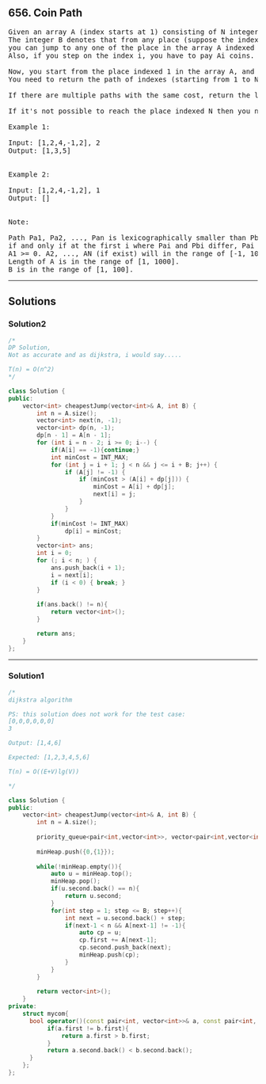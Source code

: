 ## 656. Coin Path
<pre>
Given an array A (index starts at 1) consisting of N integers: A1, A2, ..., AN and an integer B. 
The integer B denotes that from any place (suppose the index is i) in the array A, 
you can jump to any one of the place in the array A indexed i+1, i+2, …, i+B if this place can be jumped to. 
Also, if you step on the index i, you have to pay Ai coins. If Ai is -1, it means you can’t jump to the place indexed i in the array.

Now, you start from the place indexed 1 in the array A, and your aim is to reach the place indexed N using the minimum coins. 
You need to return the path of indexes (starting from 1 to N) in the array you should take to get to the place indexed N using minimum coins.

If there are multiple paths with the same cost, return the lexicographically smallest such path.

If it's not possible to reach the place indexed N then you need to return an empty array.

Example 1:

Input: [1,2,4,-1,2], 2
Output: [1,3,5]
 

Example 2:

Input: [1,2,4,-1,2], 1
Output: []
 

Note:

Path Pa1, Pa2, ..., Pan is lexicographically smaller than Pb1, Pb2, ..., Pbm, 
if and only if at the first i where Pai and Pbi differ, Pai < Pbi; when no such i exists, then n < m.
A1 >= 0. A2, ..., AN (if exist) will in the range of [-1, 100].
Length of A is in the range of [1, 1000].
B is in the range of [1, 100].
</pre>

------------------------------------------------------------------------
## Solutions
### Solution2
```c++
/*
DP Solution,
Not as accurate and as dijkstra, i would say.....

T(n) = O(n^2)
*/

class Solution {
public:
    vector<int> cheapestJump(vector<int>& A, int B) {
        int n = A.size();
        vector<int> next(n, -1);
        vector<int> dp(n, -1);
        dp[n - 1] = A[n - 1];
        for (int i = n - 2; i >= 0; i--) {
            if(A[i] == -1){continue;}
            int minCost = INT_MAX;
            for (int j = i + 1; j < n && j <= i + B; j++) {
                if (A[j] != -1) {
                    if (minCost > (A[i] + dp[j])) {
                        minCost = A[i] + dp[j];
                        next[i] = j;
                    }
                }
            }
            if(minCost != INT_MAX)
                dp[i] = minCost;
        }
        vector<int> ans;
        int i = 0;
        for (; i < n; ) {
            ans.push_back(i + 1);
            i = next[i];
            if (i < 0) { break; }
        }
        
        if(ans.back() != n){
            return vector<int>();
        }

        return ans;
    }
};

```

------------------------------------------------------------------------
### Solution1
```c++
/*
dijkstra algorithm

PS: this solution does not work for the test case:
[0,0,0,0,0,0]
3

Output: [1,4,6]

Expected: [1,2,3,4,5,6]

T(n) = O((E+V)lg(V))

*/

class Solution {
public:
    vector<int> cheapestJump(vector<int>& A, int B) {
        int n = A.size();
        
        priority_queue<pair<int,vector<int>>, vector<pair<int,vector<int>>>, mycom> minHeap;
        
        minHeap.push({0,{1}});
        
        while(!minHeap.empty()){
            auto u = minHeap.top();
            minHeap.pop();
            if(u.second.back() == n){
                return u.second;
            }
            for(int step = 1; step <= B; step++){
                int next = u.second.back() + step;
                if(next-1 < n && A[next-1] != -1){
                    auto cp = u;
                    cp.first += A[next-1];
                    cp.second.push_back(next);
                    minHeap.push(cp);
                }
            }
        }
        
        return vector<int>();
    }
private:
    struct mycom{
      bool operator()(const pair<int, vector<int>>& a, const pair<int, vector<int>>& b){
           if(a.first != b.first){
               return a.first > b.first;
           }
           return a.second.back() < b.second.back();
      }  
    };
};
```


